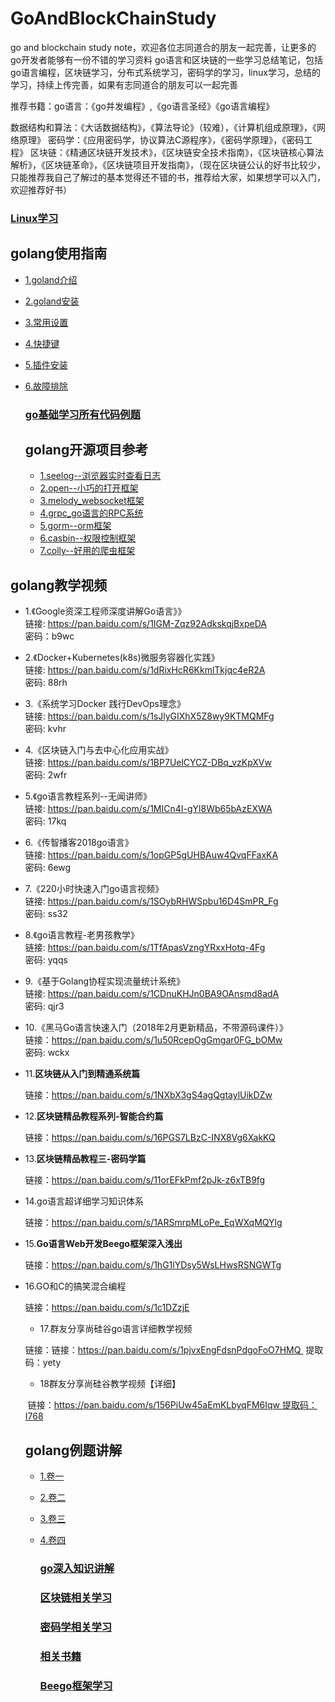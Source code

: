 # GoAndBlockChainStudy
go and blockchain study note，欢迎各位志同道合的朋友一起完善，让更多的go开发者能够有一份不错的学习资料
go语言和区块链的一些学习总结笔记，包括go语言编程，区块链学习，分布式系统学习，密码学的学习，linux学习，总结的学习，持续上传完善，如果有志同道合的朋友可以一起完善

推荐书籍：go语言：《go并发编程》,《go语言圣经》《go语言编程》

数据结构和算法：《大话数据结构》，《算法导论》（较难），《计算机组成原理》，《网络原理》
密码学：《应用密码学，协议算法C源程序》，《密码学原理》，《密码工程》
区块链：《精通区块链开发技术》，《区块链安全技术指南》，《区块链核心算法解析》，《区块链革命》，《区块链项目开发指南》，（现在区块链公认的好书比较少，只能推荐我自己了解过的基本觉得还不错的书，推荐给大家，如果想学可以入门，欢迎推荐好书）

### [Linux学习](https://github.com/wumansgy/GoAndBlockChainStudy/tree/master/Linux%E5%AD%A6%E4%B9%A0)

## golang使用指南

- [1.goland介绍](https://github.com/wumansgy/GoAndBlockChainStudy/blob/master/goland%E4%BD%BF%E7%94%A8%E4%BB%8B%E7%BB%8D/1.%E4%BB%8B%E7%BB%8D.md)

- [2.goland安装](https://github.com/wumansgy/GoAndBlockChainStudy/blob/master/goland%E4%BD%BF%E7%94%A8%E4%BB%8B%E7%BB%8D/2.%E5%AE%89%E8%A3%85.md)

- [3.常用设置](https://github.com/wumansgy/GoAndBlockChainStudy/blob/master/goland%E4%BD%BF%E7%94%A8%E4%BB%8B%E7%BB%8D/3.%E5%B8%B8%E7%94%A8%E8%AE%BE%E7%BD%AE.md)

- [4.快捷键](https://github.com/wumansgy/GoAndBlockChainStudy/blob/master/goland%E4%BD%BF%E7%94%A8%E4%BB%8B%E7%BB%8D/4.%E5%BF%AB%E6%8D%B7%E9%94%AE.md)

- [5.插件安装](https://github.com/wumansgy/GoAndBlockChainStudy/blob/master/goland%E4%BD%BF%E7%94%A8%E4%BB%8B%E7%BB%8D/5.%E6%8F%92%E4%BB%B6%E5%AE%89%E8%A3%85.md)

- [6.故障排除](https://github.com/wumansgy/GoAndBlockChainStudy/blob/master/goland%E4%BD%BF%E7%94%A8%E4%BB%8B%E7%BB%8D/6.%E6%95%85%E9%9A%9C%E6%8E%92%E9%99%A4.md)

  ### [go基础学习所有代码例题](https://github.com/wumansgy/GoAndBlockChainStudy/tree/master/go%E5%9F%BA%E7%A1%80%E5%AD%A6%E4%B9%A0%E6%89%80%E6%9C%89%E4%BB%A3%E7%A0%81%E4%BE%8B%E9%A2%98)

  

  ## golang开源项目参考

  - [1.seelog--浏览器实时查看日志](https://github.com/wumansgy/GoAndBlockChainStudy/blob/master/go%E5%BC%80%E6%BA%90%E9%A1%B9%E7%9B%AE%E5%8F%82%E8%80%83/seelog_%E6%B5%8F%E8%A7%88%E5%99%A8%E5%AE%9E%E6%97%B6%E6%9F%A5%E7%9C%8B%E6%97%A5%E5%BF%97.md)
  - [2.open--小巧的打开框架](https://github.com/wumansgy/GoAndBlockChainStudy/blob/master/go%E5%BC%80%E6%BA%90%E9%A1%B9%E7%9B%AE%E5%8F%82%E8%80%83/open--%E5%B0%8F%E5%B7%A7%E7%9A%84%E5%B7%A5%E5%85%B7%E6%A1%86%E6%9E%B6.md)
  - [3.melody_websocket框架](https://github.com/wumansgy/GoAndBlockChainStudy/blob/master/go%E5%BC%80%E6%BA%90%E9%A1%B9%E7%9B%AE%E5%8F%82%E8%80%83/melody_websocket%E6%A1%86%E6%9E%B6.md)
  - [4.grpc_go语言的RPC系统](https://github.com/wumansgy/GoAndBlockChainStudy/blob/master/go%E5%BC%80%E6%BA%90%E9%A1%B9%E7%9B%AE%E5%8F%82%E8%80%83/grpc_go%E8%AF%AD%E8%A8%80%E7%9A%84RPC%E7%B3%BB%E7%BB%9F.md)
  - [5.gorm--orm框架](https://github.com/wumansgy/GoAndBlockChainStudy/blob/master/go%E5%BC%80%E6%BA%90%E9%A1%B9%E7%9B%AE%E5%8F%82%E8%80%83/gorm--orm%E6%A1%86%E6%9E%B6.md)
  - [6.casbin--权限控制框架](https://github.com/wumansgy/GoAndBlockChainStudy/blob/master/go%E5%BC%80%E6%BA%90%E9%A1%B9%E7%9B%AE%E5%8F%82%E8%80%83/casbin--%E6%9D%83%E9%99%90%E6%8E%A7%E5%88%B6%E6%A1%86%E6%9E%B6.md)
  - [7.colly--好用的爬虫框架](https://github.com/wumansgy/GoAndBlockChainStudy/blob/master/go%E5%BC%80%E6%BA%90%E9%A1%B9%E7%9B%AE%E5%8F%82%E8%80%83/colly--%E5%A5%BD%E7%94%A8%E7%9A%84%E7%88%AC%E8%99%AB%E6%A1%86%E6%9E%B6.md)

## golang教学视频

- 1.《Google资深工程师深度讲解Go语言》》<br>
  链接: https://pan.baidu.com/s/1IGM-Zqz92AdkskqjBxpeDA<br>
   密码：b9wc

- 2.《Docker+Kubernetes(k8s)微服务容器化实践》<br>
  链接: https://pan.baidu.com/s/1dRixHcR6KkmlTkjqc4eR2A<br>
   密码: 88rh

- 3.《系统学习Docker 践行DevOps理念》<br>
  链接: https://pan.baidu.com/s/1sJlyGIXhX5Z8wy9KTMQMFg<br>
   密码: kvhr

- 4.《区块链入门与去中心化应用实战》<br>
  链接: https://pan.baidu.com/s/1BP7UelCYCZ-DBq_vzKpXVw<br>
   密码: 2wfr

- 5.《go语言教程系列--无闻讲师》<br>
  链接: https://pan.baidu.com/s/1MICn4I-gYl8Wb65bAzEXWA<br>
   密码: 17kq

- 6.《传智播客2018go语言》<br>
  链接: https://pan.baidu.com/s/1opGP5gUHBAuw4QvqFFaxKA<br>
   密码: 6ewg

- 7.《220小时快速入门go语言视频》<br>
  链接: https://pan.baidu.com/s/1SOybRHWSpbu16D4SmPR_Fg<br> 
   密码: ss32

- 8.《go语言教程-老男孩教学》<br>
  链接: https://pan.baidu.com/s/1TfApasVzngYRxxHotq-4Fg<br> 
   密码: yqqs

- 9.《基于Golang协程实现流量统计系统》<br>
  链接: https://pan.baidu.com/s/1CDnuKHJn0BA9OAnsmd8adA<br>
   密码: qjr3

- 10.《黑马Go语言快速入门（2018年2月更新精品，不带源码课件）》<br>
  链接：https://pan.baidu.com/s/1u50RcepOgGmgar0FG_bOMw<br>
   密码: wckx

- 11.**区块链从入门到精通系统篇** 

  链接：https://pan.baidu.com/s/1NXbX3gS4agQgtaylUikDZw

- 12.**区块链精品教程系列-智能合约篇** 

  链接：<https://pan.baidu.com/s/16PGS7LBzC-INX8Vg6XakKQ> 

- 13.**区块链精品教程三-密码学篇**

  链接：https://pan.baidu.com/s/11orEFkPmf2pJk-z6xTB9fg 

- 14.go语言超详细学习知识体系

  链接：<https://pan.baidu.com/s/1ARSmrpMLoPe_EqWXqMQYlg> 

- 15.**Go语言Web开发Beego框架深入浅出** 

  链接：<https://pan.baidu.com/s/1hG1lYDsy5WsLHwsRSNGWTg> 

- 16.GO和C的搞笑混合编程

  链接：<https://pan.baidu.com/s/1c1DZzjE>

  - 17.群友分享尚硅谷go语言详细教学视频

  链接：链接：https://pan.baidu.com/s/1pjvxEngFdsnPdgoFoO7HMQ  提取码：yety 

  - 18群友分享尚硅谷教学视频【详细】

  ​     链接：https://pan.baidu.com/s/156PiUw45aEmKLbyqFM6Iqw 提取码：I768  

  ## golang例题讲解

  - [1.卷一](https://github.com/wumansgy/GoAndBlockChainStudy/blob/master/go%E7%BB%8F%E5%85%B8%E9%A2%98%E7%A7%AF%E7%B4%AF/%E5%8D%B71.md)

  - [2.卷二](https://github.com/wumansgy/GoAndBlockChainStudy/blob/master/go%E7%BB%8F%E5%85%B8%E9%A2%98%E7%A7%AF%E7%B4%AF/%E5%8D%B72.md)

  - [3.卷三](https://github.com/wumansgy/GoAndBlockChainStudy/blob/master/go%E7%BB%8F%E5%85%B8%E9%A2%98%E7%A7%AF%E7%B4%AF/%E5%8D%B73.md)

  - [4.卷四](https://github.com/wumansgy/GoAndBlockChainStudy/blob/master/go%E7%BB%8F%E5%85%B8%E9%A2%98%E7%A7%AF%E7%B4%AF/%E5%8D%B74.md)

    ### [go深入知识讲解](https://github.com/wumansgy/GoAndBlockChainStudy/tree/master/go%E7%BD%91%E7%BB%9C%E7%BC%96%E7%A8%8B%E6%B7%B1%E5%85%A5%E6%89%80%E6%9C%89%E4%BB%A3%E7%A0%81%E4%BE%8B%E9%A2%98%E7%AC%94%E8%AE%B0)

    ### [区块链相关学习](https://github.com/wumansgy/GoAndBlockChainStudy/tree/master/%E5%8C%BA%E5%9D%97%E9%93%BE%E5%AD%A6%E4%B9%A0)

    ### [密码学相关学习](https://github.com/wumansgy/GoAndBlockChainStudy/tree/master/%E5%AF%86%E7%A0%81%E5%AD%A6%E5%AD%A6%E4%B9%A0)

    ### [相关书籍](https://github.com/wumansgy/GoAndBlockChainStudy/tree/master/%E7%9B%B8%E5%85%B3%E4%B9%A6%E7%B1%8D)

    ### [Beego框架学习](https://github.com/wumansgy/GoAndBlockChainStudy/tree/master/Beego%E6%A1%86%E6%9E%B6%E7%9A%84%E5%AD%A6%E4%B9%A0)

    

    